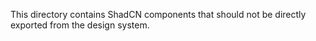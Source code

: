 This directory contains ShadCN components that should not be directly exported from the design system.
